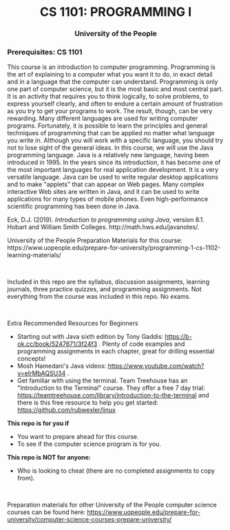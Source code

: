 <h1 align="center">CS 1101: PROGRAMMING I</h1>
<h3 align="center">University of the People</h3>
<h3 align-"center">Prerequisites: CS 1101</h3>

<p>This course is an introduction to computer programming. Programming is the art of explaining to a
computer what you want it to do, in exact detail and in a language that the computer can understand.
Programming is only one part of computer science, but it is the most basic and most central part. It is
an activity that requires you to think logically, to solve problems, to express yourself clearly, and often
to endure a certain amount of frustration as you try to get your programs to work. The result, though,
can be very rewarding. Many different languages are used for writing computer programs. Fortunately,
it is possible to learn the principles and general techniques of programming that can be applied no
matter what language you write in. Although you will work with a specific language, you should try not
to lose sight of the general ideas. In this course, we will use the Java programming language. Java is a
relatively new language, having been introduced in 1995. In the years since its introduction, it has
become one of the most important languages for real application development. It is a very versatile
language. Java can be used to write regular desktop applications and to make "applets" that can appear
on Web pages. Many complex interactive Web sites are written in Java, and it can be used to write
applications for many types of mobile phones. Even high-performance scientific programming has
been done in Java.</p>

<p>Eck, D.J. (2019). <i>Introduction to programming using Java</i>, version 8.1. Hobart and William Smith
Colleges. http://math.hws.edu/javanotes/.</p>

<p>University of the People Preparation Materials for this course: https://www.uopeople.edu/prepare-for-university/programming-1-cs-1102-learning-materials/</p>

<br />

<p>Included in this repo are the syllabus, discussion assignments, learning journals, three practice quizzes, and programming
assignments. Not everything from the course was included in this repo. No exams.</p>
<br />

Extra Recommended Resources for Beginners <br />
- Starting out with Java sixth edition by Tony Gaddis: https://b-ok.cc/book/5247671/3f24f3 . Plenty of code examples and programming assignments in each 
chapter, great for drilling essential concepts!
- Mosh Hamedani's Java videos: https://www.youtube.com/watch?v=eIrMbAQSU34 .
- Get familiar with using the terminal. Team Treehouse has an "Introduction to the Terminal" course. They offer a free 7 day trial: https://teamtreehouse.com/library/introduction-to-the-terminal and there is this free resource to help you get started: https://github.com/rubwexler/linux 

<strong>This repo is for you if</strong>
- You want to prepare ahead for this course.
- To see if the computer science program is for you.

<strong>This repo is NOT for anyone:</strong>
- Who is looking to cheat (there are no completed assignments to copy from).
<br />

Preparation materials for other University of the People computer science courses can be found here: https://www.uopeople.edu/prepare-for-university/computer-science-courses-prepare-university/

